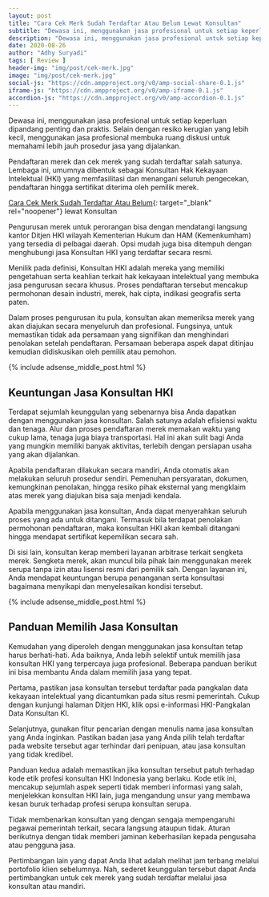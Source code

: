 ```yaml
---
layout: post
title: "Cara Cek Merk Sudah Terdaftar Atau Belum Lewat Konsultan"
subtitle: "Dewasa ini, menggunakan jasa profesional untuk setiap keperluan dipandang penting dan praktis."
description: "Dewasa ini, menggunakan jasa profesional untuk setiap keperluan dipandang penting dan praktis. Selain dengan resiko kerugian yang lebih kecil, menggunakan jasa profesional membuka ruang diskusi untuk memahami lebih jauh prosedur jasa yang dijalankan."
date: 2020-08-26
author: "Adhy Suryadi"
tags: [ Review ]
header-img: "img/post/cek-merk.jpg"
image: "img/post/cek-merk.jpg"
social-js: "https://cdn.ampproject.org/v0/amp-social-share-0.1.js"
iframe-js: "https://cdn.ampproject.org/v0/amp-iframe-0.1.js"
accordion-js: "https://cdn.ampproject.org/v0/amp-accordion-0.1.js"
---
```


Dewasa ini, menggunakan jasa profesional untuk setiap keperluan dipandang penting dan praktis. Selain dengan resiko kerugian yang lebih kecil, menggunakan jasa profesional membuka ruang diskusi untuk memahami lebih jauh prosedur jasa yang dijalankan. 

Pendaftaran merek dan cek merek yang sudah terdaftar salah satunya. Lembaga ini, umumnya dibentuk sebagai Konsultan Hak Kekayaan Intelektual (HKI) yang memfasilitasi dan menangani seluruh pengecekan, pendaftaran hingga sertifikat diterima oleh pemilik merek. 

[Cara Cek Merk Sudah Terdaftar Atau Belum](https://hakkekayaanintelektual.com/cek-merek-online/ "Cara Cek Merk Sudah Terdaftar Atau Belum"){: target="_blank" rel="noopener"} lewat Konsultan

Pengurusan merek untuk perorangan bisa dengan mendatangi langsung kantor Ditjen HKI wilayah Kementerian Hukum dan HAM (Kemenkumham) yang tersedia di pelbagai daerah. Opsi mudah juga bisa ditempuh dengan menghubungi jasa Konsultan HKI yang terdaftar secara resmi. 

Menilik pada definisi, Konsultan HKI  adalah mereka yang memiliki pengetahuan serta keahlian terkait hak kekayaan intelektual yang membuka jasa pengurusan secara khusus. Proses pendaftaran tersebut mencakup permohonan desain industri, merek, hak cipta, indikasi geografis serta paten. 

Dalam proses pengurusan itu pula, konsultan akan memeriksa merek yang akan diajukan secara menyeluruh dan profesional. Fungsinya, untuk memastikan tidak ada persamaan yang signifikan dan menghindari penolakan setelah pendaftaran. Persamaan beberapa aspek dapat ditinjau kemudian didiskusikan oleh pemilik atau pemohon.

{% include adsense_middle_post.html %}

## Keuntungan Jasa Konsultan HKI

Terdapat sejumlah keunggulan yang sebenarnya bisa Anda dapatkan dengan menggunakan jasa konsultan. Salah satunya adalah efisiensi waktu dan tenaga. Alur dan proses pendaftaran merek memakan waktu yang cukup lama, tenaga juga biaya transportasi. Hal ini akan sulit bagi Anda yang mungkin memiliki banyak aktivitas, terlebih dengan persiapan usaha yang akan dijalankan.

Apabila pendaftaran dilakukan secara mandiri, Anda otomatis akan melakukan seluruh prosedur sendiri. Pemenuhan persyaratan, dokumen, kemungkinan penolakan, hingga resiko pihak eksternal yang mengklaim atas merek yang diajukan bisa saja menjadi kendala.

Apabila menggunakan jasa konsultan, Anda dapat menyerahkan seluruh proses yang ada untuk ditangani. Termasuk bila terdapat penolakan permohonan pendaftaran, maka konsultan HKI akan kembali ditangani hingga mendapat sertifikat kepemilikan secara sah. 

Di sisi lain, konsultan kerap memberi layanan arbitrase terkait sengketa merek. Sengketa merek, akan muncul bila pihak lain menggunakan merek serupa tanpa izin atau lisensi resmi dari pemilik sah. Dengan layanan ini, Anda mendapat keuntungan berupa penanganan serta konsultasi bagaimana menyikapi dan menyelesaikan kondisi tersebut. 

{% include adsense_middle_post.html %}

## Panduan Memilih Jasa Konsultan

Kemudahan yang diperoleh dengan menggunakan jasa konsultan tetap harus berhati-hati. Ada baiknya, Anda lebih selektif untuk memilih jasa konsultan HKI yang terpercaya juga profesional. Beberapa panduan berikut ini bisa membantu Anda dalam memilih jasa yang tepat.

Pertama, pastikan jasa konsultan tersebut terdaftar pada pangkalan data kekayaan intelektual yang dicantumkan pada situs resmi pemerintah. Cukup dengan kunjungi halaman Ditjen HKI, klik opsi e-informasi HKI-Pangkalan Data Konsultan KI. 

Selanjutnya, gunakan fitur pencarian dengan menulis nama jasa konsultan yang Anda inginkan. Pastikan badan jasa yang Anda pilih telah terdaftar pada website tersebut agar terhindar dari penipuan, atau jasa konsultan yang tidak kredibel.

Panduan kedua adalah memastikan jika konsultan tersebut patuh terhadap kode etik profesi konsultan HKI Indonesia yang berlaku. Kode etik ini, mencakup sejumlah aspek seperti tidak memberi informasi yang salah, menjelekkan konsultan HKI lain, juga mengandung unsur yang membawa kesan buruk terhadap profesi serupa konsultan serupa.

Tidak membenarkan konsultan yang dengan sengaja mempengaruhi pegawai pemerintah terkait, secara langsung ataupun tidak. Aturan berikutnya dengan tidak memberi jaminan keberhasilan kepada pengusaha atau pengguna jasa. 

Pertimbangan lain yang dapat Anda lihat adalah melihat jam terbang melalui portofolio klien sebelumnya. Nah, sederet keunggulan tersebut dapat Anda pertimbangkan untuk cek merek yang sudah terdaftar melalui jasa konsultan atau mandiri. 
